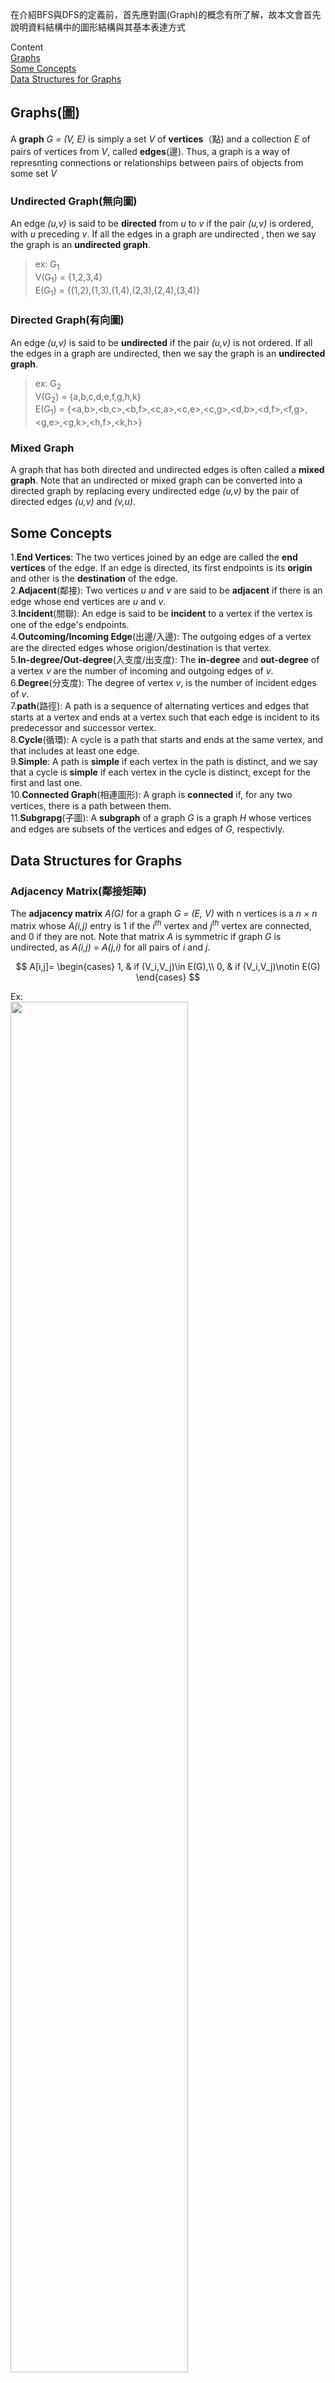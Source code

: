 在介紹BFS與DFS的定義前，首先應對圖(Graph)的概念有所了解，故本文會首先說明資料結構中的圖形結構與其基本表達方式<br>

Content<br>
[Graphs](#Graphs)<br>
[Some Concepts](#Some-Concepts)<br>
[Data Structures for Graphs](#Data-Structures-for-Graphs)<br>


## Graphs(圖)
A **graph** *G = (V, E)* is simply a set *V* of **vertices**（點) and a collection *E* of pairs of vertices from *V*, called **edges**(邊). Thus, a graph is a way of represnting connections or relationships between pairs of objects from some set *V*<br>
### Undirected Graph(無向圖)
An edge *(u,v)* is said to be **directed** from *u* to *v* if the pair *(u,v)* is ordered, with *u* preceding *v*. If all the edges in a graph are undirected , then we say the graph is an **undirected graph**.
>ex: G<sub>1</sub><br>
>V(G<sub>1</sub>) = {1,2,3,4}<br>
>E(G<sub>1</sub>) = {(1,2),(1,3),(1,4),(2,3),(2,4),(3,4)}<br>

### Directed Graph(有向圖)
An edge *(u,v)* is said to be **undirected** if the pair *(u,v)* is not ordered. If all the edges in a graph are undirected, then we say the graph is an **undirected graph**.
>ex: G<sub>2</sub><br>
>V(G<sub>2</sub>) = {a,b,c,d,e,f,g,h,k}<br>
>E(G<sub>1</sub>) = {<a,b>,<b,c>,<b,f>,<c,a>,<c,e>,<c,g>,<d,b>,<d,f>,<f,g>,<g,e>,<g,k>,<h,f>,<k,h>}<br>

### Mixed Graph
A graph that has both directed and undirected edges is often called a **mixed graph**. Note that an undirected or mixed graph can be converted into a directed graph by replacing every undirected edge *(u,v)* by the pair of directed edges *(u,v)* and *(v,u)*.

## Some Concepts
1.**End Vertices**: The two vertices joined by an edge are called the **end vertices** of the edge. If an edge is directed, its first endpoints is its **origin** and other is the **destination** of the edge.<br>
2.**Adjacent**(鄰接): Two vertices *u* and *v* are said to be **adjacent** if there is an edge whose end vertices are *u* and *v*.<br>
3.**Incident**(關聯): An edge is said to be **incident** to a vertex if the vertex is one of the edge's endpoints.<br>
4.**Outcoming/Incoming Edge**(出邊/入邊): The outgoing edges of a vertex are the directed edges whose origion/destination is that vertex.<br>
5.**In-degree/Out-degree**(入支度/出支度): The **in-degree** and **out-degree** of a vertex *v* are the number of incoming and outgoing edges of *v*.<br>
6.**Degree**(分支度): The degree of vertex *v*, is the number of incident edges of *v*.<br>
7.**path**(路徑): A path is a sequence of alternating vertices and edges that starts at a vertex and ends at a vertex such that each edge is incident to its predecessor and successor vertex.<br>
8.**Cycle**(循環): A cycle is a path that starts and ends at the same vertex, and that includes at least one edge.<br>
9.**Simple**: A path is **simple** if each vertex in the path is distinct, and we say that a cycle is **simple** if each vertex in the cycle is distinct, except for the first and last one.<br>
10.**Connected Graph**(相連圖形): A graph is **connected** if, for any two vertices, there is a path between them.<br>
11.**Subgrapg**(子圖): A **subgraph** of a graph *G* is a graph *H* whose vertices and edges are subsets of the vertices and edges of *G*, respectivly.<br>

## Data Structures for Graphs
### Adjacency Matrix(鄰接矩陣)
The **adjacency matrix** *A(G)* for a graph *G = (E, V)* with n vertices is a *n × n* matrix whose *A(i,j)* entry is 1 if the *i<sup>th</sup>* vertex and *j<sup>th</sup>* vertex are connected, and 0 if they are not. Note that matrix *A* is symmetric if graph *G* is undirected, as *A(i,j)* = *A(j,i)* for all pairs of *i* and *j*.

$$
A[i,j]=
\begin{cases}
1, & if (V_i,V_j)\in E(G),\\
0, & if (V_i,V_j)\notin E(G)
\end{cases}
$$

Ex:<br>
<img src="https://github.com/Xu-Yidi/fluteanzi/blob/master/week12%2613/graph_1.png" width="75%" height="75%">
$$
A(directed)=
\left[ \begin{matrix}
	0 & 1 & 0 & 0 & 1 \\
	0 & 0 & 1 & 0 & 1 \\ 
	1 & 0 & 0 & 1 & 0 \\
	0 & 0 & 1 & 0 & 0 \\
	1 & 0 & 0 & 0 & 0
\end{matrix}\right]
A(undirected) =
\left[ \begin{matrix}
	0 & 1 & 1 & 0 & 1 \\
	1 & 0 & 1 & 0 & 1 \\ 
	1 & 1 & 0 & 1 & 0 \\
	0 & 0 & 1 & 0 & 0 \\
	1 & 1 & 0 & 0 & 0
\end{matrix}\right]
$$

### Adjacency List(鄰接表)
The **adjacency list** structure groups the edges of a graph by storing them in smaller, secondary containers that are associated with each individual vertex.<br>
當頂點個數很多而邊數較少時，鄰接矩陣的儲存方式將造成儲存空間的浪費，而鄰接表使用數組與鏈結串列結合的方式，將頂點儲存在一維數組中，並將頂點的鄰接點儲存在鏈結串列中
>Ex: directed graph(cont.)<br>
>[1]→[2]→[5]<br>
>[2]→[5]→[3]<br>
>[3]→[1]→[4]<br>
>[4]→[3]<br>
>[5]→[1]
>Ex: undirected graph(cont.)<br>
>[1]→[2]→[3]→[5]<br>
>[2]→[1]→[3]→[5]<br>
>[3]→[1]→[2]→[4]<br>
>[4]→[3]<br>
>[5]→[1]→[2]<br>

### Incidence Matrix(關聯矩陣)
The (vertex-edge) **incidence matrix** *I(G)* of a grapg *G = (E, V)*, is a *n × m* matrix defined as follows. The rows and columns of *I(G)* are indexed by *V(G)* and *E(G)*, respectively. The *A(i,j)* entry of *I(G)* is 0 if vertex v<sub>i</sub> and and edge e<sub>j</sub> are not incident, and otherwise it is 1 or -1 according as e<sub>j</sub> originates or terminates at i, respectively.<br>

$$
I[i,j]=
\begin{cases}
1, & if \ v_i \ is \ the \ origin \ of \ e_j,\\
-1, & if \ v_i \ is \ the \ destination \ of \ e_j,\\
0, & if \ e_i \ and \ v_i \ are \ not \ destination
\end{cases}
$$

Ex.
<img src="https://github.com/Xu-Yidi/fluteanzi/blob/master/week12%2613/graph_2.jpg">
$$
I(G)=
\left[ \begin{matrix}
    -1 & 1 & -1 & 0 & 0 & 0 \\
	1 & 0 & 0 & -1 & 0 & 0 \\ 
	0 & -1 & 0 & 0 & 1 & 0 \\
	0 & 0 & 1 & 0 & 0 & -1 \\
	0 & 0 & 0 & 1 & -1 & 1
\end{matrix}\right]
$$

## Reference
1.https://www.bookofproofs.org/branches/examples-of-adjacency-matrices/<br>
2.http://wayne.cif.takming.edu.tw/datastru/graphs.pdf<br>